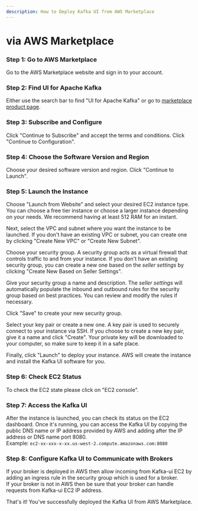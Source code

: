 ```yaml
---
description: How to Deploy Kafka UI from AWS Marketplace
---
```


# via AWS Marketplace

### Step 1: Go to AWS Marketplace

Go to the AWS Marketplace website and sign in to your account.

### Step 2: Find UI for Apache Kafka

Either use the search bar to find "UI for Apache Kafka" or go to [marketplace product page](https://aws.amazon.com/marketplace/pp/prodview-ogtt5hfhzkq6a).

### Step 3: Subscribe and Configure

Click "Continue to Subscribe" and accept the terms and conditions. Click "Continue to Configuration".

### Step 4: Choose the Software Version and Region

Choose your desired software version and region. Click "Continue to Launch".

### Step 5: Launch the Instance

Choose "Launch from Website" and select your desired EC2 instance type. You can choose a free tier instance or choose a larger instance depending on your needs. We recommend having at least 512 RAM for an instant.

Next, select the VPC and subnet where you want the instance to be launched. If you don't have an existing VPC or subnet, you can create one by clicking "Create New VPC" or "Create New Subnet".

Choose your security group. A security group acts as a virtual firewall that controls traffic to and from your instance. If you don't have an existing security group, you can create a new one based on the _seller settings_ by clicking "Create New Based on Seller Settings".

Give your security group a name and description. The _seller settings_ will automatically populate the inbound and outbound rules for the security group based on best practices. You can review and modify the rules if necessary.

Click "Save" to create your new security group.

Select your key pair or create a new one. A key pair is used to securely connect to your instance via SSH. If you choose to create a new key pair, give it a name and click "Create". Your private key will be downloaded to your computer, so make sure to keep it in a safe place.

Finally, click "Launch" to deploy your instance. AWS will create the instance and install the Kafka UI software for you.

### Step 6: Check EC2 Status

To check the EC2 state please click on "EC2 console".

### Step 7: Access the Kafka UI

After the instance is launched, you can check its status on the EC2 dashboard. Once it's running, you can access the Kafka UI by copying the public DNS name or IP address provided by AWS and adding after the IP address or DNS name port 8080.\
Example: `ec2-xx-xxx-x-xx.us-west-2.compute.amazonaws.com:8080`

### Step 8: Configure Kafka UI to Communicate with Brokers

If your broker is deployed in AWS then allow incoming from Kafka-ui EC2 by adding an ingress rule in the security group which is used for a broker.\
If your broker is not in AWS then be sure that your broker can handle requests from Kafka-ui EC2 IP address.

That's it! You've successfully deployed the Kafka UI from AWS Marketplace.
